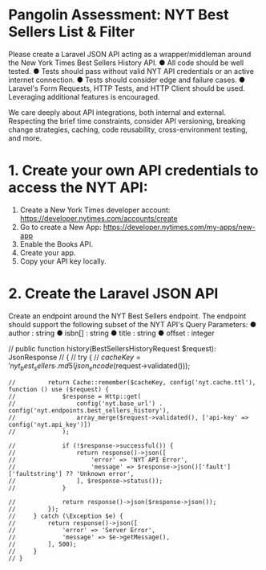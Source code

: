# Pangolin Assessment: NYT Best Sellers List & Filter

Please create a Laravel JSON API acting as a wrapper/middleman around the New York Times Best Sellers History API.
● All code should be well tested.
● Tests should pass without valid NYT API credentials or an active internet connection.
● Tests should consider edge and failure cases.
● Laravel's Form Requests, HTTP Tests, and HTTP Client should be used. Leveraging additional features is encouraged.

We care deeply about API integrations, both internal and external. Respecting the brief time constraints, consider API versioning, breaking change strategies, caching, code reusability, cross-environment testing, and more.


# 1. Create your own API credentials to access the NYT API:

1. Create a New York Times developer account: https://developer.nytimes.com/accounts/create
2. Go to create a New App: https://developer.nytimes.com/my-apps/new-app
3. Enable the Books API.
4. Create your app.
5. Copy your API key locally.



# 2. Create the Laravel JSON API

Create an endpoint around the NYT Best Sellers endpoint. The endpoint should support the following subset of the NYT API's Query Parameters:
● author : string
● isbn[] : string
● title : string
● offset : integer





   // public function history(BestSellersHistoryRequest $request): JsonResponse
    // {
    //     try {
    //         $cacheKey = 'nyt_best_sellers_' . md5(json_encode($request->validated()));

    //         return Cache::remember($cacheKey, config('nyt.cache.ttl'), function () use ($request) {
    //             $response = Http::get(
    //                 config('nyt.base_url') . config('nyt.endpoints.best_sellers_history'),
    //                 array_merge($request->validated(), ['api-key' => config('nyt.api_key')])
    //             );

    //             if (!$response->successful()) {
    //                 return response()->json([
    //                     'error' => 'NYT API Error',
    //                     'message' => $response->json()['fault']['faultstring'] ?? 'Unknown error',
    //                 ], $response->status());
    //             }

    //             return response()->json($response->json());
    //         });
    //     } catch (\Exception $e) {
    //         return response()->json([
    //             'error' => 'Server Error',
    //             'message' => $e->getMessage(),
    //         ], 500);
    //     }
    // }